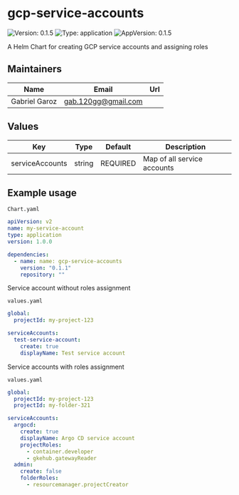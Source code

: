 # gcp-service-accounts

![Version: 0.1.5](https://img.shields.io/badge/Version-0.1.5-informational?style=flat-square) ![Type: application](https://img.shields.io/badge/Type-application-informational?style=flat-square) ![AppVersion: 0.1.5](https://img.shields.io/badge/AppVersion-0.1.5-informational?style=flat-square)

A Helm Chart for creating GCP service accounts and assigning roles

## Maintainers

| Name | Email | Url |
| ---- | ------ | --- |
| Gabriel Garoz | <gab.120gg@gmail.com> |  |

## Values

| Key | Type | Default | Description |
|-----|------|---------|-------------|
| serviceAccounts | string | REQUIRED | Map of all service accounts |

## Example usage
```Chart.yaml```
```yaml
apiVersion: v2
name: my-service-account
type: application
version: 1.0.0

dependencies:
  - name: name: gcp-service-accounts
    version: "0.1.1"
    repository: ""
```
Service account without roles assignment

```values.yaml```
```yaml
global:
  projectId: my-project-123

serviceAccounts:
  test-service-account:
    create: true
    displayName: Test service account
```
Service accounts with roles assignment

```values.yaml```
```yaml
global:
  projectId: my-project-123
  projectId: my-folder-321

serviceAccounts:
  argocd:
    create: true
    displayName: Argo CD service account
    projectRoles:
      - container.developer
      - gkehub.gatewayReader
  admin:
    create: false
    folderRoles:
      - resourcemanager.projectCreator
```